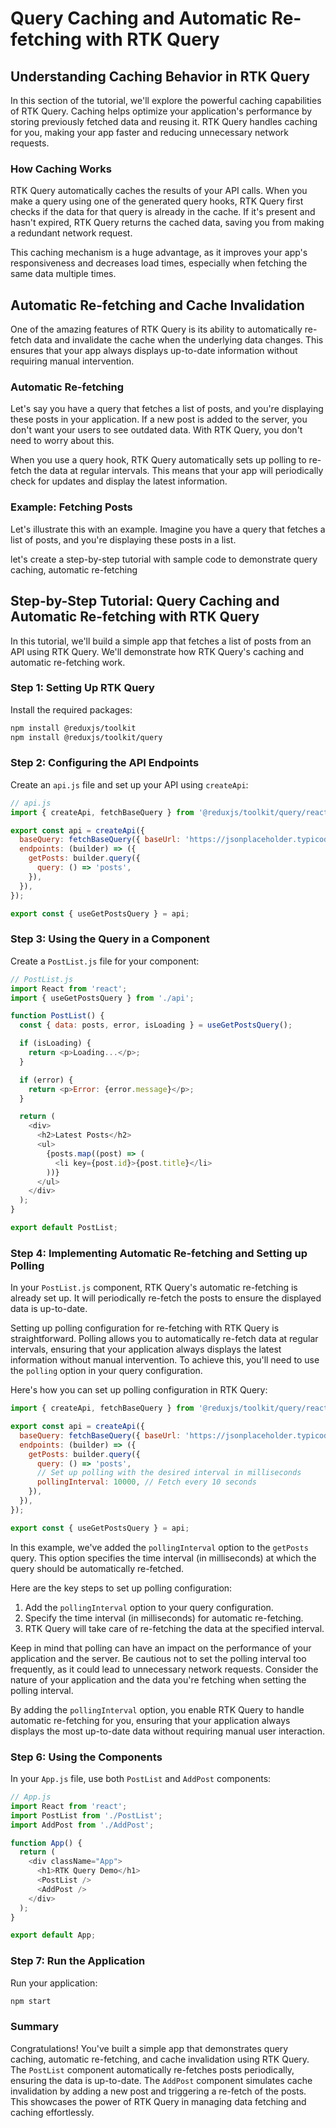 # Query Caching and Automatic Re-fetching with RTK Query

## Understanding Caching Behavior in RTK Query

In this section of the tutorial, we'll explore the powerful caching capabilities of RTK Query. Caching helps optimize your application's performance by storing previously fetched data and reusing it. RTK Query handles caching for you, making your app faster and reducing unnecessary network requests.

### How Caching Works

RTK Query automatically caches the results of your API calls. When you make a query using one of the generated query hooks, RTK Query first checks if the data for that query is already in the cache. If it's present and hasn't expired, RTK Query returns the cached data, saving you from making a redundant network request.

This caching mechanism is a huge advantage, as it improves your app's responsiveness and decreases load times, especially when fetching the same data multiple times.

## Automatic Re-fetching and Cache Invalidation

One of the amazing features of RTK Query is its ability to automatically re-fetch data and invalidate the cache when the underlying data changes. This ensures that your app always displays up-to-date information without requiring manual intervention.

### Automatic Re-fetching

Let's say you have a query that fetches a list of posts, and you're displaying these posts in your application. If a new post is added to the server, you don't want your users to see outdated data. With RTK Query, you don't need to worry about this.

When you use a query hook, RTK Query automatically sets up polling to re-fetch the data at regular intervals. This means that your app will periodically check for updates and display the latest information.


### Example: Fetching Posts

Let's illustrate this with an example. Imagine you have a query that fetches a list of posts, and you're displaying these posts in a list.


let's create a step-by-step tutorial with sample code to demonstrate query caching, automatic re-fetching

## Step-by-Step Tutorial: Query Caching and Automatic Re-fetching with RTK Query

In this tutorial, we'll build a simple app that fetches a list of posts from an API using RTK Query. We'll demonstrate how RTK Query's caching and automatic re-fetching work.

### Step 1: Setting Up RTK Query

Install the required packages:

```bash
npm install @reduxjs/toolkit
npm install @reduxjs/toolkit/query
```

### Step 2: Configuring the API Endpoints

Create an `api.js` file and set up your API using `createApi`:

```javascript
// api.js
import { createApi, fetchBaseQuery } from '@reduxjs/toolkit/query/react';

export const api = createApi({
  baseQuery: fetchBaseQuery({ baseUrl: 'https://jsonplaceholder.typicode.com' }),
  endpoints: (builder) => ({
    getPosts: builder.query({
      query: () => 'posts',
    }),
  }),
});

export const { useGetPostsQuery } = api;
```

### Step 3: Using the Query in a Component

Create a `PostList.js` file for your component:

```javascript
// PostList.js
import React from 'react';
import { useGetPostsQuery } from './api';

function PostList() {
  const { data: posts, error, isLoading } = useGetPostsQuery();

  if (isLoading) {
    return <p>Loading...</p>;
  }

  if (error) {
    return <p>Error: {error.message}</p>;
  }

  return (
    <div>
      <h2>Latest Posts</h2>
      <ul>
        {posts.map((post) => (
          <li key={post.id}>{post.title}</li>
        ))}
      </ul>
    </div>
  );
}

export default PostList;
```

### Step 4: Implementing Automatic Re-fetching and Setting up Polling

In your `PostList.js` component, RTK Query's automatic re-fetching is already set up. It will periodically re-fetch the posts to ensure the displayed data is up-to-date.

Setting up polling configuration for re-fetching with RTK Query is straightforward. Polling allows you to automatically re-fetch data at regular intervals, ensuring that your application always displays the latest information without manual intervention. To achieve this, you'll need to use the `polling` option in your query configuration.

Here's how you can set up polling configuration in RTK Query:

```javascript
import { createApi, fetchBaseQuery } from '@reduxjs/toolkit/query/react';

export const api = createApi({
  baseQuery: fetchBaseQuery({ baseUrl: 'https://jsonplaceholder.typicode.com' }),
  endpoints: (builder) => ({
    getPosts: builder.query({
      query: () => 'posts',
      // Set up polling with the desired interval in milliseconds
      pollingInterval: 10000, // Fetch every 10 seconds
    }),
  }),
});

export const { useGetPostsQuery } = api;
```

In this example, we've added the `pollingInterval` option to the `getPosts` query. This option specifies the time interval (in milliseconds) at which the query should be automatically re-fetched.

Here are the key steps to set up polling configuration:

1. Add the `pollingInterval` option to your query configuration.
2. Specify the time interval (in milliseconds) for automatic re-fetching.
3. RTK Query will take care of re-fetching the data at the specified interval.

Keep in mind that polling can have an impact on the performance of your application and the server. Be cautious not to set the polling interval too frequently, as it could lead to unnecessary network requests. Consider the nature of your application and the data you're fetching when setting the polling interval.

By adding the `pollingInterval` option, you enable RTK Query to handle automatic re-fetching for you, ensuring that your application always displays the most up-to-date data without requiring manual user interaction.


### Step 6: Using the Components

In your `App.js` file, use both `PostList` and `AddPost` components:

```javascript
// App.js
import React from 'react';
import PostList from './PostList';
import AddPost from './AddPost';

function App() {
  return (
    <div className="App">
      <h1>RTK Query Demo</h1>
      <PostList />
      <AddPost />
    </div>
  );
}

export default App;
```

### Step 7: Run the Application

Run your application:

```bash
npm start
```

### Summary

Congratulations! You've built a simple app that demonstrates query caching, automatic re-fetching, and cache invalidation using RTK Query. The `PostList` component automatically re-fetches posts periodically, ensuring the data is up-to-date. The `AddPost` component simulates cache invalidation by adding a new post and triggering a re-fetch of the posts. This showcases the power of RTK Query in managing data fetching and caching effortlessly.